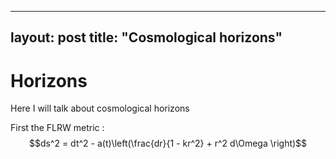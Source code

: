 ----
layout: post
title: "Cosmological horizons"
----
# Horizons

Here I will talk about cosmological horizons

First the FLRW metric :
$$ds^2 = dt^2 - a(t)\left(\frac{dr}{1 - kr^2} + r^2 d\Omega \right)$$
